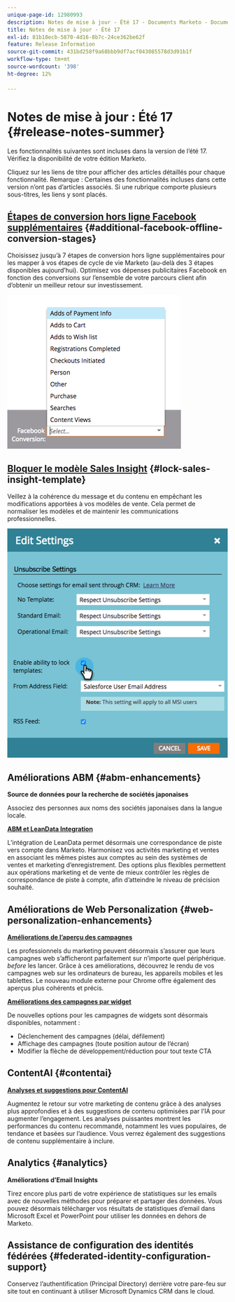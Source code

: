 ```yaml
---
unique-page-id: 12980993
description: Notes de mise à jour - Été 17 - Documents Marketo - Documentation du produit
title: Notes de mise à jour - Été 17
exl-id: 81b18ecb-5870-4d16-8b7c-24ce362be62f
feature: Release Information
source-git-commit: 431bd258f9a68bbb9df7acf043085578d3d91b1f
workflow-type: tm+mt
source-wordcount: '398'
ht-degree: 12%

---
```


# Notes de mise à jour : Été 17 {#release-notes-summer}

Les fonctionnalités suivantes sont incluses dans la version de l’été 17. Vérifiez la disponibilité de votre édition Marketo.

Cliquez sur les liens de titre pour afficher des articles détaillés pour chaque fonctionnalité. Remarque : Certaines des fonctionnalités incluses dans cette version n’ont pas d’articles associés. Si une rubrique comporte plusieurs sous-titres, les liens y sont placés.

## [Étapes de conversion hors ligne Facebook supplémentaires](/help/marketo/product-docs/demand-generation/facebook/set-up-facebook-offline-conversions.md) {#additional-facebook-offline-conversion-stages}

Choisissez jusqu’à 7 étapes de conversion hors ligne supplémentaires pour les mapper à vos étapes de cycle de vie Marketo (au-delà des 3 étapes disponibles aujourd’hui). Optimisez vos dépenses publicitaires Facebook en fonction des conversions sur l’ensemble de votre parcours client afin d’obtenir un meilleur retour sur investissement.

![](assets/image2017-8-24-15-3a23-3a31.png)

## [Bloquer le modèle Sales Insight](/help/marketo/product-docs/marketo-sales-insight/msi-for-salesforce/features/actions-in-the-msi-panel/send-marketo-email/lock-sales-template.md) {#lock-sales-insight-template}

Veillez à la cohérence du message et du contenu en empêchant les modifications apportées à vos modèles de vente. Cela permet de normaliser les modèles et de maintenir les communications professionnelles.

![](assets/image2017-10-9-10-3a1-3a56.png)

## Améliorations ABM {#abm-enhancements}

**Source de données pour la recherche de sociétés japonaises**

Associez des personnes aux noms des sociétés japonaises dans la langue locale.

**[ABM et LeanData Integration](https://docs.marketo.com/x/pKmt)**

L’intégration de LeanData permet désormais une correspondance de piste vers compte dans Marketo. Harmonisez vos activités marketing et ventes en associant les mêmes pistes aux comptes au sein des systèmes de ventes et marketing d’enregistrement. Des options plus flexibles permettent aux opérations marketing et de vente de mieux contrôler les règles de correspondance de piste à compte, afin d’atteindre le niveau de précision souhaité.

## Améliorations de Web Personalization {#web-personalization-enhancements}

**[Améliorations de l’aperçu des campagnes](/help/marketo/product-docs/web-personalization/working-with-web-campaigns/preview-and-test-a-web-campaign.md)**

Les professionnels du marketing peuvent désormais s’assurer que leurs campagnes web s’afficheront parfaitement sur n’importe quel périphérique. *before* les lancer. Grâce à ces améliorations, découvrez le rendu de vos campagnes web sur les ordinateurs de bureau, les appareils mobiles et les tablettes. Le nouveau module externe pour Chrome offre également des aperçus plus cohérents et précis.

**[Améliorations des campagnes par widget](/help/marketo/product-docs/web-personalization/working-with-web-campaigns/create-a-new-widget-web-campaign.md)**

De nouvelles options pour les campagnes de widgets sont désormais disponibles, notamment :

* Déclenchement des campagnes (délai, défilement)
* Affichage des campagnes (toute position autour de l’écran)
* Modifier la flèche de développement/réduction pour tout texte CTA

## ContentAI {#contentai}

**[Analyses et suggestions pour ContentAI](/help/marketo/product-docs/predictive-content/predictive-content-analytics-overview.md)**

Augmentez le retour sur votre marketing de contenu grâce à des analyses plus approfondies et à des suggestions de contenu optimisées par l’IA pour augmenter l’engagement. Les analyses puissantes montrent les performances du contenu recommandé, notamment les vues populaires, de tendance et basées sur l’audience. Vous verrez également des suggestions de contenu supplémentaire à inclure.

## Analytics {#analytics}

**Améliorations d’Email Insights**

Tirez encore plus parti de votre expérience de statistiques sur les emails avec de nouvelles méthodes pour préparer et partager des données. Vous pouvez désormais télécharger vos résultats de statistiques d’email dans Microsoft Excel et PowerPoint pour utiliser les données en dehors de Marketo.

## Assistance de configuration des identités fédérées {#federated-identity-configuration-support}

Conservez l’authentification (Principal Directory) derrière votre pare-feu sur site tout en continuant à utiliser Microsoft Dynamics CRM dans le cloud.
